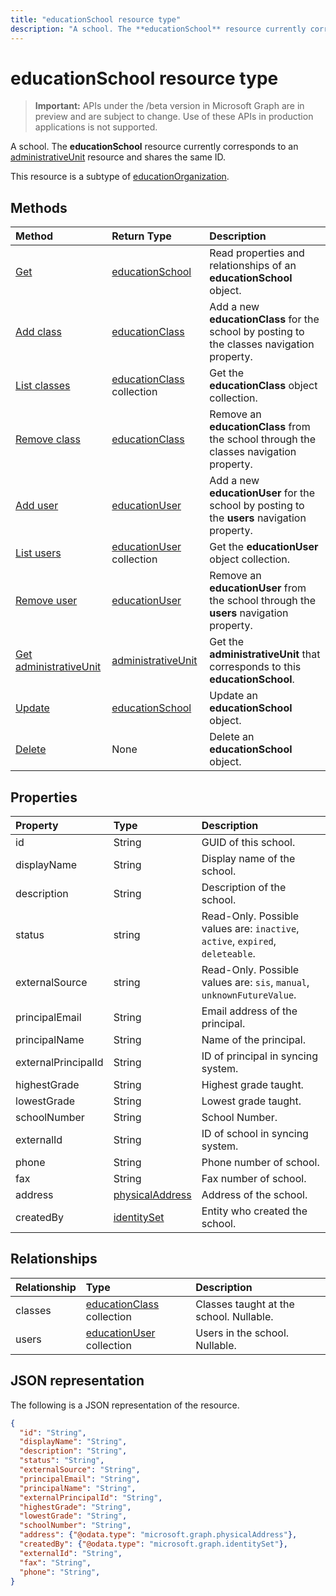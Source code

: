 ```yaml
---
title: "educationSchool resource type"
description: "A school. The **educationSchool** resource currently corresponds to an administrativeUnit resource and shares the same ID.  "
---
```


# educationSchool resource type

> **Important:** APIs under the /beta version in Microsoft Graph are in preview and are subject to change. Use of these APIs in production applications is not supported.

A school. The **educationSchool** resource currently corresponds to an [administrativeUnit](administrativeunit.md) resource and shares the same ID.  

This resource is a subtype of [educationOrganization](educationorganization.md).




## Methods

| Method		   | Return Type	|Description|
|:---------------|:--------|:----------|
|[Get](../api/educationschool-get.md) | [educationSchool](educationschool.md) |Read properties and relationships of an **educationSchool** object.|
|[Add class](../api/educationschool-post-classes.md) |[educationClass](educationclass.md)| Add a new **educationClass** for the school by posting to the classes navigation property.|
|[List classes](../api/educationschool-list-classes.md) |[educationClass](educationclass.md) collection| Get the **educationClass** object collection.|
|[Remove class](../api/educationschool-delete-classes.md) |[educationClass](educationclass.md)| Remove an **educationClass** from the school through the classes navigation property.|
|[Add user](../api/educationschool-post-users.md) |[educationUser](educationuser.md)| Add a new **educationUser** for the school by posting to the **users** navigation property.|
|[List users](../api/educationschool-list-users.md) |[educationUser](educationuser.md) collection| Get the **educationUser** object collection.|
|[Remove user](../api/educationschool-delete-users.md) |[educationUser](educationuser.md)| Remove an **educationUser** from the school through the **users** navigation property.|
|[Get administrativeUnit](../api/educationschool-get-administrativeunit.md) |[administrativeUnit](administrativeunit.md)| Get the **administrativeUnit** that corresponds to this **educationSchool**.|
|[Update](../api/educationschool-update.md) | [educationSchool](educationschool.md)	|Update an **educationSchool** object. |
|[Delete](../api/educationschool-delete.md) | None |Delete an **educationSchool** object. |

## Properties
| Property	   | Type	|Description|
|:---------------|:--------|:----------|
|id|String|GUID of this school.|
|displayName| String| Display name of the school.| 
|description| String | Description of the school.| 
|status| string| Read-Only. Possible values are: `inactive`, `active`, `expired`, `deleteable`.|
|externalSource| string| Read-Only.  Possible values are: `sis`, `manual`, `unknownFutureValue`.|
|principalEmail| String| Email address of the principal.|
|principalName| String | Name of the principal.|
|externalPrincipalId| String | ID of principal in syncing system. |
|highestGrade|String| Highest grade taught. |
|lowestGrade|String| Lowest grade taught. |
|schoolNumber|String| School Number.|
|externalId|String| ID of school in syncing system. |
|phone|String| Phone number of school. |
|fax|String| Fax number of school. |
|address|[physicalAddress](physicaladdress.md)| Address of the school.|
|createdBy|[identitySet](identityset.md)|Entity who created the school.|


## Relationships
| Relationship | Type	|Description|
|:---------------|:--------|:----------|
|classes|[educationClass](educationclass.md) collection| Classes taught at the school. Nullable.|
|users|[educationUser](educationuser.md) collection| Users in the school. Nullable.|

## JSON representation

The following is a JSON representation of the resource.

<!-- {
  "blockType": "resource",
  "optionalProperties": [

  ],
  "@odata.type": "microsoft.graph.educationSchool"
}-->

```json
{
  "id": "String",
  "displayName": "String",
  "description": "String",
  "status": "String",
  "externalSource": "String",
  "principalEmail": "String",
  "principalName": "String",
  "externalPrincipalId": "String",
  "highestGrade": "String",
  "lowestGrade": "String",
  "schoolNumber": "String",
  "address": {"@odata.type": "microsoft.graph.physicalAddress"},
  "createdBy": {"@odata.type": "microsoft.graph.identitySet"},
  "externalId": "String",
  "fax": "String",
  "phone": "String",
}
```

<!-- uuid: 8fcb5dbc-d5aa-4681-8e31-b001d5168d79
2015-10-25 14:57:30 UTC -->
<!-- {
  "type": "#page.annotation",
  "description": "educationSchool resource",
  "keywords": "",
  "section": "documentation",
  "tocPath": ""
}-->
